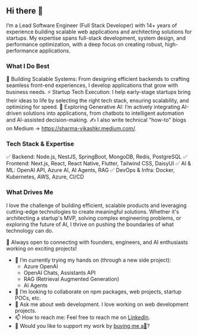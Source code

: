 ## Hi there 👋

I’m a Lead Software Engineer (Full Stack Developer) with 14+ years of experience building scalable web applications and architecting solutions for startups. My expertise spans full-stack development, system design, and performance optimization, with a deep focus on creating robust, high-performance applications. 

### What I Do Best
🚀 Building Scalable Systems: From designing efficient backends to crafting seamless front-end experiences, I develop applications that grow with business needs. 
⚡ Startup Tech Execution: I help early-stage startups bring their ideas to life by selecting the right tech stack, ensuring scalability, and optimizing for speed. 
🧠 Exploring Generative AI: I’m actively integrating AI-driven solutions into applications, from chatbots to intelligent automation and AI-assisted decision-making.
✍️ I also write technical "how-to" blogs on Medium -> https://sharma-vikashkr.medium.com/.

### Tech Stack & Expertise
✅ Backend: Node.js, NestJS, SpringBoot, MongoDB, Redis, PostgreSQL 
✅ Frontend: Next.js, React, React Native, Flutter, Tailwind CSS, DaisyUI 
✅ AI & ML: OpenAI API, Azure AI, AI Agents, RAG
✅ DevOps & Infra: Docker, Kubernetes, AWS, Azure, CI/CD 

### What Drives Me
I love the challenge of building efficient, scalable products and leveraging cutting-edge technologies to create meaningful solutions. Whether it's architecting a startup's MVP, solving complex engineering problems, or exploring the future of AI, I thrive on pushing the boundaries of what technology can do. 

🚀 Always open to connecting with founders, engineers, and AI enthusiasts working on exciting projects!

- 🌱 I’m currently trying my hands on (through a new side project):
    - Azure OpenAI
    - OpenAI Chats, Assistants API
    - RAG (Retrieval Augmented Generation)
    - AI Agents
- 👯 I’m looking to collaborate on npm packages, web projects, startup POCs, etc.
- 💬 Ask me about web development. I love working on web development projects.
- 📫 How to reach me: Feel free to reach me on [LinkedIn](https://www.linkedin.com/in/sharma-vikashkr/).
- 🙏 Would you like to support my work by [buying me a🍕](https://www.buymeacoffee.com/sharefree.co.in)?
